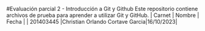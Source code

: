 #Evaluación parcial 2 - Introducción a Git y Github
Este repositorio contiene archivos de prueba para aprender a utilizar Git y GitHub.
| Carnet  |      Nombre     |     Fecha     |
| 201403445  |Christian Orlando Cortave Garcia|16/10/2023|
